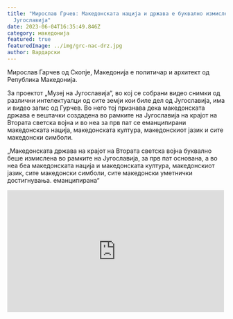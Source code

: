```yaml
---
title: "Мирослав Грчев: Македонската нација и држава е буквално измислена во
  Југославија"
date: 2023-06-04T16:35:49.846Z
category: македонија
featured: true
featuredImage: ../img/grc-nac-drz.jpg
author: Вардарски
---
```

Мирослав Гарчев од Скопје, Македонија е политичар и архитект од Република Македонија.

За проектот „Музеј на Југославија“, во кој се собрани видео снимки од различни интелектуалци од сите земји кои биле дел од Југославија, има и видео запис од Гурчев. Во него тој признава дека македонската држава е вештачки создадена во рамките на Југославија на крајот на Втората светска војна и во неа за прв пат се еманципирани македонската нација, македонската култура, македонскиот јазик и сите македонски симболи.

„Македонската држава на крајот на Втората светска војна буквално беше измислена во рамките на Југославија, за прв пат основана, а во неа беа македонската нација и македонската култура, македонскиот јазик, сите македонски симболи, сите македонски уметнички достигнувања. еманципирана“



<iframe width="500" height="281" src="https://www.youtube.com/embed/qGZq3WDmtvI" title="Македонистки признаниjа: Мирослав Грчев – Македонската држава и нација се измислени во Југославија" frameborder="0" allow="accelerometer; autoplay; clipboard-write; encrypted-media; gyroscope; picture-in-picture; web-share" allowfullscreen></iframe>